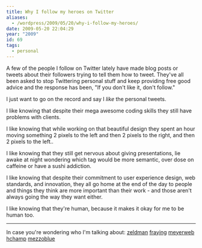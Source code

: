 ```yaml
---
title: Why I follow my heroes on Twitter
aliases:
  - /wordpress/2009/05/20/why-i-follow-my-heroes/
date: 2009-05-20 22:04:29
year: "2009"
id: 69
tags:
  - personal
---
```


A few of the people I follow on Twitter lately have made blog posts or tweets about their followers trying to tell them how to tweet. They've all been asked to stop Twittering personal stuff and keep providing free good advice and the response has been, "If you don't like it, don't follow."

I just want to go on the record and say I *like* the personal tweets.

I like knowing that despite their mega awesome coding skills they still have problems with clients.

I like knowing that while working on that beautiful design they spent an hour moving something 2 pixels to the left and then 2 pixels to the right, and then 2 pixels to the left..

I like knowing that they still get nervous about giving presentations, lie awake at night wondering which tag would be more semantic, over dose on caffeine or have a sushi addiction.

I like knowing that despite their commitment to user experience design, web standards, and innovation, they all go home at the end of the day to people and things they think are more important than their work - and those aren't always going the way they want either.

I like knowing that they're human, because it makes it okay for me to be human too.

* * *

In case you're wondering who I'm talking about:
[zeldman](http://twitter.com/zeldman) [fraying](http://twitter.com/fraying) [meyerweb](http://twitter.com/meyerweb) [hchamp](http://twitter.com/hchamp) [mezzoblue](http://twitter.com/mezzoblue)
